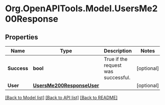 # Org.OpenAPITools.Model.UsersMe200Response

## Properties

Name | Type | Description | Notes
------------ | ------------- | ------------- | -------------
**Success** | **bool** | True if the request was successful. | [optional] 
**User** | [**UsersMe200ResponseUser**](UsersMe200ResponseUser.md) |  | [optional] 

[[Back to Model list]](../../README.md#documentation-for-models) [[Back to API list]](../../README.md#documentation-for-api-endpoints) [[Back to README]](../../README.md)

